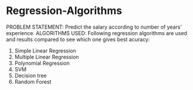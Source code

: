 # Regression-Algorithms
PROBLEM STATEMENT: Predict the salary according to number of years' experience. 
ALGORITHMS USED: Following regression algorithms are used and results compared to see which one gives best acuracy:
1. Simple Linear Regression
2. Multiple Linear Regression
3. Polynomial Regression
4. SVM
5. Decision tree
6. Random Forest
